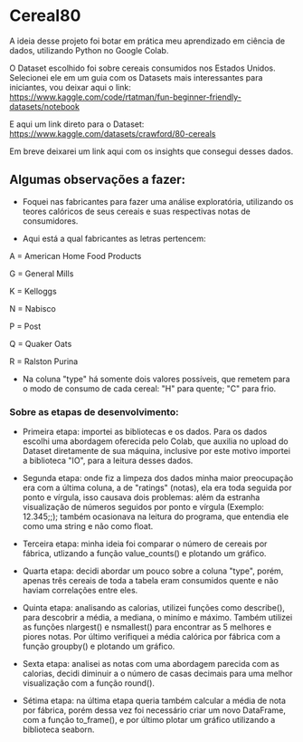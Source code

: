 # Cereal80
A ideia desse projeto foi botar em prática meu aprendizado em ciência de dados, utilizando Python no Google Colab.

O Dataset escolhido foi sobre cereais consumidos nos Estados Unidos.
 Selecionei ele em um guia com os Datasets mais interessantes para iniciantes, vou deixar aqui o link: https://www.kaggle.com/code/rtatman/fun-beginner-friendly-datasets/notebook

E aqui um link direto para o Dataset: https://www.kaggle.com/datasets/crawford/80-cereals

Em breve deixarei um link aqui com os insights que consegui desses dados.

## Algumas observações a fazer:

+ Foquei nas fabricantes para fazer uma análise exploratória, utilizando os teores calóricos de seus cereais e suas respectivas notas de consumidores.

+ Aqui está a qual fabricantes as letras pertencem: 

A = American Home Food Products

G = General Mills

K = Kelloggs

N = Nabisco

P = Post

Q = Quaker Oats

R = Ralston Purina

+ Na coluna "type" há somente dois valores possíveis, que remetem para o modo de consumo de cada cereal: "H" para quente; "C" para frio. 

### Sobre as etapas de desenvolvimento:

+ Primeira etapa: importei as bibliotecas e os dados. Para os dados escolhi uma abordagem oferecida pelo Colab, que auxilia no upload do Dataset diretamente de sua máquina, inclusive por este motivo importei a biblioteca "IO", para a leitura desses dados.

+ Segunda etapa: onde fiz a limpeza dos dados minha maior preocupação era com a última coluna, a de "ratings" (notas), ela era toda seguida por ponto e vírgula, isso causava dois problemas: além da estranha visualização de números seguidos por ponto e vírgula (Exemplo: 12.345;;); também ocasionava na leitura do programa, que entendia ele como uma string e não como float.

+ Terceira etapa: minha ideia foi comparar o número de cereais por fábrica, utlizando a função value_counts() e plotando um gráfico.

+ Quarta etapa: decidi abordar um pouco sobre a coluna "type", porém, apenas três cereais de toda a tabela eram consumidos quente e não haviam correlações entre eles.

+ Quinta etapa: analisando as calorias, utilizei funções como describe(), para descobrir a média, a mediana, o minímo e máximo. Também utilizei as funções nlargest() e nsmallest() para encontrar as 5 melhores e piores notas. Por último verifiquei a média calórica por fábrica com a função groupby() e plotando um gráfico.

+ Sexta etapa: analisei as notas com uma abordagem parecida com as calorias, decidi diminuir a o número de casas decimais para uma melhor visualização com a função round().

+ Sétima etapa: na última etapa queria também calcular a média de nota por fábrica, porém dessa vez foi necessário criar um novo DataFrame, com a função to_frame(), e por último plotar um gráfico utilizando a biblioteca seaborn.
